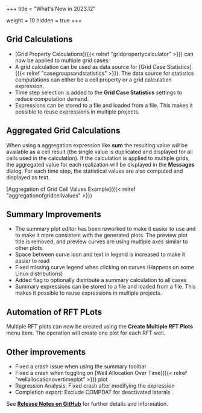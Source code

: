 +++
title = "What's New in 2023.12"

weight = 10
hidden = true
+++

## Grid Calculations

- [Grid Property Calculations]({{< relref "gridpropertycalculator" >}}) can now be applied to multiple grid cases.
- A grid calculation can be used as data source for [Grid Case Statistics]({{< relref "casegroupsandstatistics" >}}). The data source for statistics computations can either be a cell property or a grid calculation expression.
- Time step selection is added to the **Grid Case Statistics** settings to reduce computation demand.
- Expressions can be stored to a file and loaded from a file. This makes it possible to reuse expressions in multiple projects.
 
## Aggregated Grid Calculations
When using a aggregation expression like **sum** the resulting value will be available as a cell result (the single value is duplicated and displayed for all cells used in the calculation). If the calculation is applied to multiple grids, the aggregated value for each realization will be displayed in the **Messages** dialog. For each time step, the statistical values are also computed and displayed as text.

[Aggregation of Grid Cell Values Example]({{< relref "aggregationofgridcellvalues" >}})

## Summary Improvements
- The summary plot editor has been reworked to make it easier to use and to make it more consistent with the generated plots. The preview plot title is removed, and preview curves are using multiple axes similar to other plots.
- Space between curve icon and text in legend is increased to make it easier to read
- Fixed missing curve legend when clicking on curves (Happens on some Linux distributions)
- Added flag to optionally distribute a summary calculation to all cases
- Summary expressions can be stored to a file and loaded from a file. This makes it possible to reuse expressions in multiple projects.

## Automation of RFT PLots
Multiple RFT plots can now be created using the **Create Multiple RFT Plots** menu item. The operation will create one plot for each RFT well.

## Other improvements
- Fixed a crash issue when using the summary toolbar
- Fixed a crash when toggling on [Well Allocation Over Time]({{< relref "wellallocationovertimeplot" >}}) plot
- Regression Analysis: Fixed crash after modifying the expression
- Completion export: Exclude COMPDAT for deactivated laterals


See [**Release Notes on GitHub**](https://github.com/OPM/ResInsight/releases/) for further details and information.